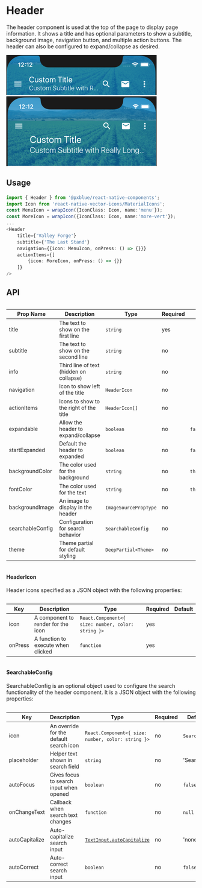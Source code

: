 # Header
The header component is used at the top of the page to display page information. It shows a title and has optional parameters to show a subtitle, background image, navigation button, and multiple action buttons. The header can also be configured to expand/collapse as desired.

<img width="400" alt="Collapsed header" src="./images/header_small.png">
<img width="400" alt="Expanded header" src="./images/header_large.png">

## Usage
```typescript
import { Header } from '@pxblue/react-native-components';
import Icon from 'react-native-vector-icons/MaterialIcons';
const MenuIcon = wrapIcon({IconClass: Icon, name:'menu'});
const MoreIcon = wrapIcon({IconClass: Icon, name:'more-vert'});
...
<Header
    title={'Valley Forge'}
    subtitle={'The Last Stand'}
    navigation={{icon: MenuIcon, onPress: () => {}}}
    actionItems={[
        {icon: MoreIcon, onPress: () => {}}
    ]}
/>
```

## API

<div style="overflow: auto">

| Prop Name         | Description                             | Type                  | Required | Default                  |
|-------------------|-----------------------------------------|-----------------------|----------|--------------------------|
| title             | The text to show on the first line      | `string`              | yes      |                          |
| subtitle          | The text to show on the second line     | `string`              | no       |                          |
| info              | Third line of text (hidden on collapse) | `string`              | no       |                          |
| navigation        | Icon to show left of the title          | `HeaderIcon`          | no       |                          |
| actionItems       | Icons to show to the right of the title | `HeaderIcon[]`        | no       |                          |
| expandable        | Allow the header to expand/collapse     | `boolean`             | no       | `false`                  |
| startExpanded     | Default the header to expanded          | `boolean`             | no       | `false`                  |
| backgroundColor   | The color used for the background       | `string`              | no       | `theme.colors.primary`   |
| fontColor         | The color used for the text             | `string`              | no       | `theme.colors.onPrimary` |
| backgroundImage   | An image to display in the header       | `ImageSourcePropType` | no       |                          |
| searchableConfig  | Configuration for search behavior       | `SearchableConfig`    | no       |                          |
| theme             | Theme partial for default styling       | `DeepPartial<Theme>`  | no       |                          |

</div>

#### HeaderIcon
Header icons specified as a JSON object with the following properties:

<div style="overflow: auto">

| Key               | Description                             | Type                                               | Required | Default             |
|-------------------|-----------------------------------------|----------------------------------------------------|----------|---------------------|
| icon              | A component to render for the icon      | `React.Component<{ size: number, color: string }>` | yes      |                     |
| onPress           | A function to execute when clicked      | `function`                                         | yes      |                     |

</div>

#### SearchableConfig
SearchableConfig is an optional object used to configure the search functionality of the header component. It is a JSON object with the following properties:


<div style="overflow: auto">

| Key               | Description                             | Type                                               | Required | Default             |
|-------------------|-----------------------------------------|----------------------------------------------------|----------|---------------------|
| icon              | An override for the default search icon | `React.Component<{ size: number, color: string }>` | no       | `SearchIcon`        |
| placeholder       | Helper text shown in search field       | `string`                                           | no       | 'Search'            |
| autoFocus         | Gives focus to search input when opened | `boolean`                                          | no       | `false`             |
| onChangeText      | Callback when search text changes       | `function`                                         | no       | `null`              |
| autoCapitalize    | Auto-capitalize search input            | [`TextInput.autoCapitalize`](shorturl.at/vzKR7)    | no       | 'none'              |
| autoCorrect       | Auto-correct search input               | `boolean`                                          | no       | `false`             |

</div>
